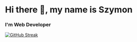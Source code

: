 # Hi there 👋, my name is Szymon
<h3> I'm Web Developer </h3>

[![GitHub Streak](https://github-readme-streak-stats.herokuapp.com/?user=Sul3j&theme=dark)](https://git.io/streak-stats)








